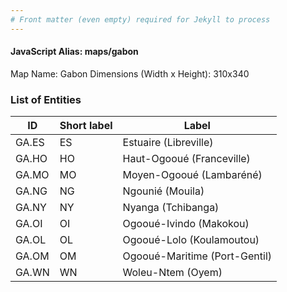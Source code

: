 ```yaml
---
# Front matter (even empty) required for Jekyll to process
---
```


#### JavaScript Alias: maps/gabon

Map Name: Gabon
Dimensions (Width x Height): 310x340

### List of Entities

| ID    | Short label | Label                         |
| ----- | ----------- | ----------------------------- |
| GA.ES | ES          | Estuaire (Libreville)         |
| GA.HO | HO          | Haut-Ogooué (Franceville)     |
| GA.MO | MO          | Moyen-Ogooué (Lambaréné)      |
| GA.NG | NG          | Ngounié (Mouila)              |
| GA.NY | NY          | Nyanga (Tchibanga)            |
| GA.OI | OI          | Ogooué-Ivindo (Makokou)       |
| GA.OL | OL          | Ogooué-Lolo (Koulamoutou)     |
| GA.OM | OM          | Ogooué-Maritime (Port-Gentil) |
| GA.WN | WN          | Woleu-Ntem (Oyem)             |
